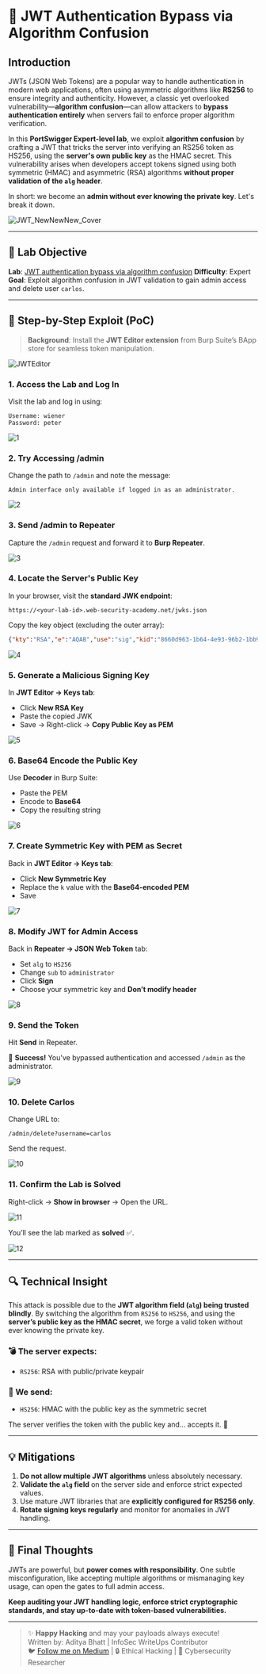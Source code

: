 # 🔐 JWT Authentication Bypass via Algorithm Confusion

## Introduction

JWTs (JSON Web Tokens) are a popular way to handle authentication in modern web applications, often using asymmetric algorithms like **RS256** to ensure integrity and authenticity. However, a classic yet overlooked vulnerability—**algorithm confusion**—can allow attackers to **bypass authentication entirely** when servers fail to enforce proper algorithm verification.

In this **PortSwigger Expert-level lab**, we exploit **algorithm confusion** by crafting a JWT that tricks the server into verifying an RS256 token as HS256, using the **server's own public key** as the HMAC secret. This vulnerability arises when developers accept tokens signed using both symmetric (HMAC) and asymmetric (RSA) algorithms **without proper validation of the `alg` header**.

In short: we become an **admin without ever knowing the private key**. Let's break it down.

![JWT_NewNewNew_Cover](https://github.com/user-attachments/assets/2dd898a2-b17b-4c31-8883-fa12cd90e247) <br/>

---

## 🎯 Lab Objective

**Lab**: [JWT authentication bypass via algorithm confusion](https://portswigger.net/web-security/jwt/lab-jwt-authentication-bypass-via-kid-header-path-traversal)
**Difficulty**: Expert
**Goal**: Exploit algorithm confusion in JWT validation to gain admin access and delete user `carlos`.

---

## 🧪 Step-by-Step Exploit (PoC)

> **Background**: Install the **JWT Editor extension** from Burp Suite’s BApp store for seamless token manipulation.

![JWTEditor](https://github.com/user-attachments/assets/1d3474f0-4947-46a4-b37e-a4e02ed49909) <br/>

### 1. Access the Lab and Log In

Visit the lab and log in using:

```
Username: wiener  
Password: peter
```

![1](https://github.com/user-attachments/assets/d81a5a94-6366-4db8-9ccf-bcd20006d8cc) <br/>

### 2. Try Accessing /admin

Change the path to `/admin` and note the message:

```
Admin interface only available if logged in as an administrator.
```

![2](https://github.com/user-attachments/assets/d27a8a61-a350-48ba-b9c9-40f3ac3cf367) <br/>

### 3. Send /admin to Repeater

Capture the `/admin` request and forward it to **Burp Repeater**.

![3](https://github.com/user-attachments/assets/db325f1d-cf94-4300-b7d5-7f4d671c697a) <br/>

### 4. Locate the Server's Public Key

In your browser, visit the **standard JWK endpoint**:

```
https://<your-lab-id>.web-security-academy.net/jwks.json
```

Copy the key object (excluding the outer array):

```json
{"kty":"RSA","e":"AQAB","use":"sig","kid":"8660d963-1b64-4e93-96b2-1bb9fb258620","alg":"RS256","n":"rM3x..."}
```

![4](https://github.com/user-attachments/assets/1be8467c-0d07-4735-9a84-b36a502b1bca) <br/>

### 5. Generate a Malicious Signing Key

In **JWT Editor → Keys tab**:

* Click **New RSA Key**
* Paste the copied JWK
* Save → Right-click → **Copy Public Key as PEM**

![5](https://github.com/user-attachments/assets/514cdf23-5b1d-4d6c-9c51-c3002bb28f5d) <br/>

### 6. Base64 Encode the Public Key

Use **Decoder** in Burp Suite:

* Paste the PEM
* Encode to **Base64**
* Copy the resulting string

![6](https://github.com/user-attachments/assets/12b5fe26-8818-4818-9d65-1e1c426e9921) <br/>

### 7. Create Symmetric Key with PEM as Secret

Back in **JWT Editor → Keys tab**:

* Click **New Symmetric Key**
* Replace the `k` value with the **Base64-encoded PEM**
* Save

![7](https://github.com/user-attachments/assets/173f6991-a53e-4f60-b03a-473224e60b1a) <br/>

### 8. Modify JWT for Admin Access

Back in **Repeater → JSON Web Token** tab:

* Set `alg` to `HS256`
* Change `sub` to `administrator`
* Click **Sign**
* Choose your symmetric key and **Don’t modify header**

![8](https://github.com/user-attachments/assets/8dcb33bf-b857-48a7-a846-4eb57fde702e) <br/>

### 9. Send the Token

Hit **Send** in Repeater.

🎉 **Success!** You've bypassed authentication and accessed `/admin` as the administrator.

![9](https://github.com/user-attachments/assets/8fc7498c-2f94-4d3e-849e-d36268c96e16) <br/>

### 10. Delete Carlos

Change URL to:

```
/admin/delete?username=carlos
```

Send the request.

![10](https://github.com/user-attachments/assets/1414fa2a-1a6d-4b1e-b021-edf358090397) <br/>

### 11. Confirm the Lab is Solved

Right-click → **Show in browser** → Open the URL.

![11](https://github.com/user-attachments/assets/faa68ebb-d61a-4fe1-8b5b-b086451d9fed) <br/>

You’ll see the lab marked as **solved** ✅.

![12](https://github.com/user-attachments/assets/b552ac51-5985-4429-a69c-3e9013884a55) <br/>

---

## 🔍 Technical Insight

This attack is possible due to the **JWT algorithm field (`alg`) being trusted blindly**. By switching the algorithm from `RS256` to `HS256`, and using the **server’s public key as the HMAC secret**, we forge a valid token without ever knowing the private key.

### 💣 The server expects:

* `RS256`: RSA with public/private keypair

### 🚨 We send:

* `HS256`: HMAC with the public key as the symmetric secret

The server verifies the token with the public key and... accepts it. 🤯

---

## 💡 Mitigations

1. **Do not allow multiple JWT algorithms** unless absolutely necessary.
2. **Validate the `alg` field** on the server side and enforce strict expected values.
3. Use mature JWT libraries that are **explicitly configured for RS256 only**.
4. **Rotate signing keys regularly** and monitor for anomalies in JWT handling.

---

## 🤝 Final Thoughts

JWTs are powerful, but **power comes with responsibility**. One subtle misconfiguration, like accepting multiple algorithms or mismanaging key usage, can open the gates to full admin access.

**Keep auditing your JWT handling logic, enforce strict cryptographic standards, and stay up-to-date with token-based vulnerabilities.**

---

> ✨ **Happy Hacking** and may your payloads always execute! <br/>
> Written by: Aditya Bhatt | InfoSec WriteUps Contributor <br/>
> 🐦 [Follow me on Medium](https://medium.com/@yourhandle) | 🔒 Ethical Hacking | 🧠 Cybersecurity Researcher <br/>
